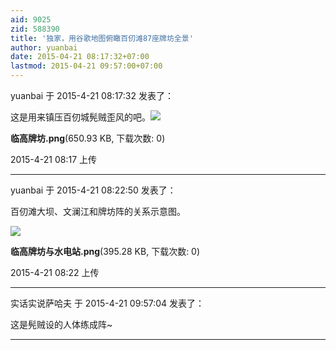 ```yaml
---
aid: 9025
zid: 588390
title: '独家，用谷歌地图俯瞰百仞滩87座牌坊全景'
author: yuanbai
date: 2015-04-21 08:17:32+07:00
lastmod: 2015-04-21 09:57:00+07:00
---
```


yuanbai 于 2015-4-21 08:17:32 发表了：

这是用来镇压百仞城髡贼歪风的吧。![](https://mirrors.tuna.tsinghua.edu.cn/osdn/lgqm/72877/081719xchk42zn4j6gq11c.png)



**临高牌坊.png**(650.93 KB, 下载次数: 0)



2015-4-21 08:17 上传

---------

yuanbai 于 2015-4-21 08:22:50 发表了：

百仞滩大坝、文澜江和牌坊阵的关系示意图。

![](https://mirrors.tuna.tsinghua.edu.cn/osdn/lgqm/72877/082244wbzbmmyrbbq262b7.png)



**临高牌坊与水电站.png**(395.28 KB, 下载次数: 0)



2015-4-21 08:22 上传

---------

实话实说萨哈夫 于 2015-4-21 09:57:04 发表了：

这是髡贼设的人体练成阵~

---------

